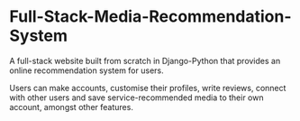# Full-Stack-Media-Recommendation-System

A full-stack website built from scratch in Django-Python that provides an online recommendation system for users. 

Users can make accounts, customise their profiles, write reviews, connect with other users and save service-recommended media to their own account, amongst other features.


